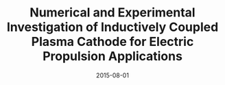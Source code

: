 ---
title: "Numerical and Experimental Investigation of Inductively Coupled Plasma Cathode for Electric Propulsion Applications"
collection: dissertations
permalink: /dissertations/dissertation-2
date: 2015-08-01
venue: 'M.S. Thesis, Bogazici University, Bebek, Istanbul, Turkey'
paperurl: '/files/dissertations/sina-jahanbakhsh.pdf'
authors: 'Sina Jahanbakhsh'
---